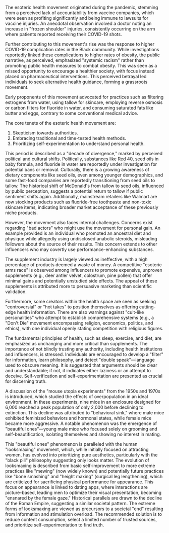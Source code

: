 The esoteric health movement originated during the pandemic, stemming from a perceived lack of accountability from vaccine companies, which were seen as profiting significantly and being immune to lawsuits for vaccine injuries. An anecdotal observation involved a doctor noting an increase in "frozen shoulder" injuries, consistently occurring on the arm where patients reported receiving their COVID-19 shots.

Further contributing to this movement's rise was the response to higher COVID-19 complication rates in the Black community. While investigations reportedly linked these complications to higher rates of obesity, the public narrative, as perceived, emphasized "systemic racism" rather than promoting public health measures to combat obesity. This was seen as a missed opportunity to encourage a healthier society, with focus instead placed on pharmaceutical interventions. This perceived betrayal led individuals to seek alternative health guidance, forming a grassroots movement.

Early proponents of this movement advocated for practices such as filtering estrogens from water, using tallow for skincare, employing reverse osmosis or carbon filters for fluoride in water, and consuming saturated fats like butter and eggs, contrary to some conventional medical advice.

The core tenets of the esoteric health movement are:
1.  Skepticism towards authorities.
2.  Embracing traditional and time-tested health methods.
3.  Prioritizing self-experimentation to understand personal health.

This period is described as a "decade of divergence," marked by perceived political and cultural shifts. Politically, substances like Red 40, seed oils in baby formula, and fluoride in water are reportedly under investigation for potential bans or removal. Culturally, there is a growing awareness of dietary components like seed oils, even among younger demographics, and some fast-food companies are reportedly transitioning from seed oils to tallow. The historical shift of McDonald's from tallow to seed oils, influenced by public perception, suggests a potential return to tallow if public sentiment shifts again. Additionally, mainstream retailers like Walmart are now stocking products such as fluoride-free toothpaste and non-toxic skincare items, indicating broader market acceptance of these previously niche products.

However, the movement also faces internal challenges. Concerns exist regarding "bad actors" who might use the movement for personal gain. An example provided is an individual who promoted an ancestral diet and physique while allegedly using undisclosed anabolic steroids, misleading followers about the source of their results. This concern extends to other influencers who may covertly use performance-enhancing substances.

The supplement industry is largely viewed as ineffective, with a high percentage of products deemed a waste of money. A competitive "esoteric arms race" is observed among influencers to promote expensive, unproven supplements (e.g., deer antler velvet, colostrum, pine pollen) that offer minimal gains and potentially unstudied side effects. The appeal of these supplements is attributed more to persuasive marketing than scientific validation.

Furthermore, some creators within the health space are seen as seeking "controversial" or "hot takes" to position themselves as offering cutting-edge health information. There are also warnings against "cult-like personalities" who attempt to establish comprehensive systems (e.g., a "Don't Die" movement encompassing religion, economics, politics, and ethics), with one individual openly stating competition with religious figures.

The fundamental principles of health, such as sleep, exercise, and diet, are emphasized as unchanging and more critical than supplements. The importance of not blindly trusting any authority, including health institutions and influencers, is stressed. Individuals are encouraged to develop a "filter" for information, learn philosophy, and detect "double speak"—language used to obscure meaning. It is suggested that arguments should be clear and understandable; if not, it indicates either laziness or an attempt to deceive. Self-verification and self-experimentation are presented as crucial for discerning truth.

A discussion of the "mouse utopia experiments" from the 1950s and 1970s is introduced, which studied the effects of overpopulation in an ideal environment. In these experiments, nine mice in an enclosure designed for 6,000 reached a peak population of only 2,000 before declining to extinction. This decline was attributed to "behavioral sink," where male mice exhibited feminized behaviors and hormonal states, while female mice became more aggressive. A notable phenomenon was the emergence of "beautiful ones"—young male mice who focused solely on grooming and self-beautification, isolating themselves and showing no interest in mating.

This "beautiful ones" phenomenon is paralleled with the human "looksmaxing" movement, which, while initially focused on attracting women, has evolved into prioritizing pure aesthetics, particularly with the "black pill" philosophy suggesting only looks matter. The evolution of looksmaxing is described from basic self-improvement to more extreme practices like "mewing" (now widely known) and potentially future practices like "bone smashing" and "height maxing" (surgical leg lengthening), which are criticized for sacrificing physical performance for appearance. This focus on appearance is linked to dating apps, where interactions are picture-based, leading men to optimize their visual presentation, becoming "ensnared by the female gaze." Historical parallels are drawn to the decline of the Roman Empire, suggesting a similar societal pattern. The extreme forms of looksmaxing are viewed as precursors to a societal "end" resulting from information and stimulation overload. The recommended solution is to reduce content consumption, select a limited number of trusted sources, and prioritize self-experimentation to find truth.